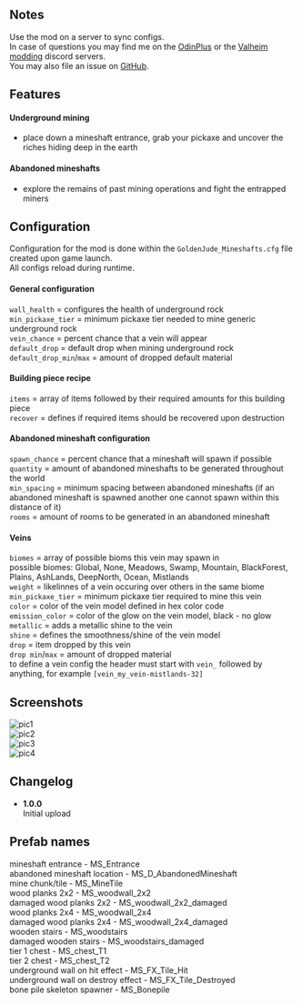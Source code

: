 ## Notes

Use the mod on a server to sync configs.  
In case of questions you may find me on the [OdinPlus](https://discord.gg/s7tUavejWR) or the [Valheim modding](https://discord.gg/MXqWrn532w) discord servers.  
You may also file an issue on [GitHub](https://github.com/GoldenJude/Mineshafts/issues).  

## Features

#### Underground mining
- place down a mineshaft entrance, grab your pickaxe and uncover the riches hiding deep in the earth  

#### Abandoned mineshafts
- explore the remains of past mining operations and fight the entrapped miners  

## Configuration
Configuration for the mod is done within the ``GoldenJude_Mineshafts.cfg`` file created upon game launch.  
All configs reload during runtime.  

#### General configuration  
``wall_health`` = configures the health of underground rock  
``min_pickaxe_tier`` = minimum pickaxe tier needed to mine generic underground rock  
``vein_chance`` = percent chance that a vein will appear  
``default_drop`` = default drop when mining underground rock  
``default_drop_min``/``max`` = amount of dropped default material  

#### Building piece recipe  
``items`` = array of items followed by their required amounts for this building piece  
``recover`` = defines if required items should be recovered upon destruction

#### Abandoned mineshaft configuration  
``spawn_chance`` = percent chance that a mineshaft will spawn if possible  
``quantity`` = amount of abandoned mineshafts to be generated throughout the world  
``min_spacing`` = minimum spacing between abandoned mineshafts (if an abandoned mineshaft is spawned another one cannot spawn within this distance of it)  
``rooms`` = amount of rooms to be generated in an abandoned mineshaft  

#### Veins
``biomes`` = array of possible bioms this vein may spawn in  
possible biomes: Global, None, Meadows, Swamp, Mountain, BlackForest, Plains, AshLands, DeepNorth, Ocean, Mistlands  
``weight`` = likelinnes of a vein occuring over others in the same biome  
``min_pickaxe_tier`` = minimum pickaxe tier required to mine this vein  
``color`` = color of the vein model defined in hex color code  
``emission_color`` = color of the glow on the vein model, black - no glow
``metallic`` = adds a metallic shine to the vein  
``shine`` = defines the smoothness/shine of the vein model  
``drop`` = item dropped by this vein  
``drop min``/``max`` = amount of dropped material  
to define a vein config the header must start with ``vein_`` followed by anything, for example ``[vein_my_vein-mistlands-32]``  

## Screenshots  

![pic1](https://cdn.discordapp.com/attachments/818400376255545395/974630185217441822/unknown.png)  
![pic2](https://cdn.discordapp.com/attachments/818400376255545395/974622304350896128/unknown.png)  
![pic3](https://cdn.discordapp.com/attachments/818400376255545395/974622683339816980/unknown.png)  
![pic4](https://cdn.discordapp.com/attachments/818400376255545395/974629195416236092/unknown.png)  

## Changelog   
- **1.0.0**  
Initial upload  

## Prefab names  

mineshaft entrance - MS_Entrance  
abandoned mineshaft location - MS_D_AbandonedMineshaft  
mine chunk/tile - MS_MineTile  
wood planks 2x2 - MS_woodwall_2x2  
damaged wood planks 2x2 - MS_woodwall_2x2_damaged  
wood planks 2x4 - MS_woodwall_2x4  
damaged wood planks 2x4 - MS_woodwall_2x4_damaged  
wooden stairs - MS_woodstairs  
damaged wooden stairs - MS_woodstairs_damaged  
tier 1 chest - MS_chest_T1  
tier 2 chest - MS_chest_T2  
underground wall on hit effect - MS_FX_Tile_Hit  
underground wall on destroy effect - MS_FX_Tile_Destroyed  
bone pile skeleton spawner - MS_Bonepile  
